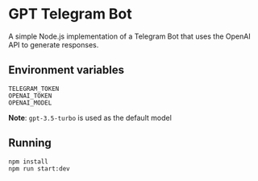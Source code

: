# GPT Telegram Bot

A simple Node.js implementation of a Telegram Bot that uses the OpenAI API to generate responses.

## Environment variables

```
TELEGRAM_TOKEN
OPENAI_TOKEN
OPENAI_MODEL
```

**Note**: `gpt-3.5-turbo` is used as the default model

## Running

```
npm install
npm run start:dev
```

